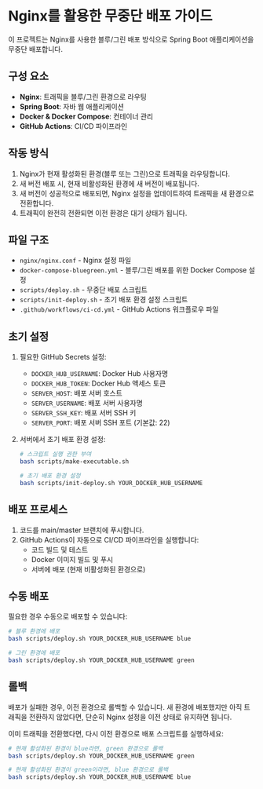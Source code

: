 # Nginx를 활용한 무중단 배포 가이드

이 프로젝트는 Nginx를 사용한 블루/그린 배포 방식으로 Spring Boot 애플리케이션을 무중단 배포합니다.

## 구성 요소

- **Nginx**: 트래픽을 블루/그린 환경으로 라우팅
- **Spring Boot**: 자바 웹 애플리케이션
- **Docker & Docker Compose**: 컨테이너 관리
- **GitHub Actions**: CI/CD 파이프라인

## 작동 방식

1. Nginx가 현재 활성화된 환경(블루 또는 그린)으로 트래픽을 라우팅합니다.
2. 새 버전 배포 시, 현재 비활성화된 환경에 새 버전이 배포됩니다.
3. 새 버전이 성공적으로 배포되면, Nginx 설정을 업데이트하여 트래픽을 새 환경으로 전환합니다.
4. 트래픽이 완전히 전환되면 이전 환경은 대기 상태가 됩니다.

## 파일 구조

- `nginx/nginx.conf` - Nginx 설정 파일
- `docker-compose-bluegreen.yml` - 블루/그린 배포를 위한 Docker Compose 설정
- `scripts/deploy.sh` - 무중단 배포 스크립트
- `scripts/init-deploy.sh` - 초기 배포 환경 설정 스크립트
- `.github/workflows/ci-cd.yml` - GitHub Actions 워크플로우 파일

## 초기 설정

1. 필요한 GitHub Secrets 설정:
   - `DOCKER_HUB_USERNAME`: Docker Hub 사용자명
   - `DOCKER_HUB_TOKEN`: Docker Hub 액세스 토큰
   - `SERVER_HOST`: 배포 서버 호스트
   - `SERVER_USERNAME`: 배포 서버 사용자명
   - `SERVER_SSH_KEY`: 배포 서버 SSH 키
   - `SERVER_PORT`: 배포 서버 SSH 포트 (기본값: 22)

2. 서버에서 초기 배포 환경 설정:
   ```bash
   # 스크립트 실행 권한 부여
   bash scripts/make-executable.sh
   
   # 초기 배포 환경 설정
   bash scripts/init-deploy.sh YOUR_DOCKER_HUB_USERNAME
   ```

## 배포 프로세스

1. 코드를 main/master 브랜치에 푸시합니다.
2. GitHub Actions이 자동으로 CI/CD 파이프라인을 실행합니다:
   - 코드 빌드 및 테스트
   - Docker 이미지 빌드 및 푸시
   - 서버에 배포 (현재 비활성화된 환경으로)

## 수동 배포

필요한 경우 수동으로 배포할 수 있습니다:

```bash
# 블루 환경에 배포
bash scripts/deploy.sh YOUR_DOCKER_HUB_USERNAME blue

# 그린 환경에 배포
bash scripts/deploy.sh YOUR_DOCKER_HUB_USERNAME green
```

## 롤백

배포가 실패한 경우, 이전 환경으로 롤백할 수 있습니다. 새 환경에 배포했지만 아직 트래픽을 전환하지 않았다면, 단순히 Nginx 설정을 이전 상태로 유지하면 됩니다.

이미 트래픽을 전환했다면, 다시 이전 환경으로 배포 스크립트를 실행하세요:

```bash
# 현재 활성화된 환경이 blue라면, green 환경으로 롤백
bash scripts/deploy.sh YOUR_DOCKER_HUB_USERNAME green

# 현재 활성화된 환경이 green이라면, blue 환경으로 롤백
bash scripts/deploy.sh YOUR_DOCKER_HUB_USERNAME blue
``` 